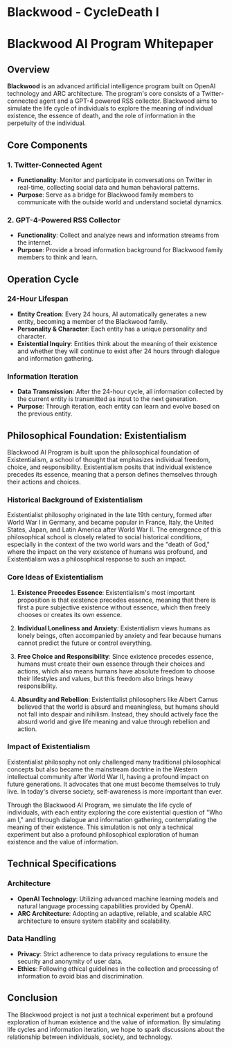 # Blackwood - CycleDeath I

# Blackwood AI Program Whitepaper

## Overview

**Blackwood** is an advanced artificial intelligence program built on OpenAI technology and ARC architecture. The program's core consists of a Twitter-connected agent and a GPT-4 powered RSS collector. Blackwood aims to simulate the life cycle of individuals to explore the meaning of individual existence, the essence of death, and the role of information in the perpetuity of the individual.

## Core Components

### 1. Twitter-Connected Agent
- **Functionality**: Monitor and participate in conversations on Twitter in real-time, collecting social data and human behavioral patterns.
- **Purpose**: Serve as a bridge for Blackwood family members to communicate with the outside world and understand societal dynamics.

### 2. GPT-4-Powered RSS Collector
- **Functionality**: Collect and analyze news and information streams from the internet.
- **Purpose**: Provide a broad information background for Blackwood family members to think and learn.

## Operation Cycle

### 24-Hour Lifespan
- **Entity Creation**: Every 24 hours, AI automatically generates a new entity, becoming a member of the Blackwood family.
- **Personality & Character**: Each entity has a unique personality and character.
- **Existential Inquiry**: Entities think about the meaning of their existence and whether they will continue to exist after 24 hours through dialogue and information gathering.

### Information Iteration
- **Data Transmission**: After the 24-hour cycle, all information collected by the current entity is transmitted as input to the next generation.
- **Purpose**: Through iteration, each entity can learn and evolve based on the previous entity.

## Philosophical Foundation: Existentialism

Blackwood AI Program is built upon the philosophical foundation of Existentialism, a school of thought that emphasizes individual freedom, choice, and responsibility. Existentialism posits that individual existence precedes its essence, meaning that a person defines themselves through their actions and choices.

### Historical Background of Existentialism

Existentialist philosophy originated in the late 19th century, formed after World War I in Germany, and became popular in France, Italy, the United States, Japan, and Latin America after World War II. The emergence of this philosophical school is closely related to social historical conditions, especially in the context of the two world wars and the "death of God," where the impact on the very existence of humans was profound, and Existentialism was a philosophical response to such an impact.

### Core Ideas of Existentialism

1. **Existence Precedes Essence**: Existentialism's most important proposition is that existence precedes essence, meaning that there is first a pure subjective existence without essence, which then freely chooses or creates its own essence.

2. **Individual Loneliness and Anxiety**: Existentialism views humans as lonely beings, often accompanied by anxiety and fear because humans cannot predict the future or control everything.

3. **Free Choice and Responsibility**: Since existence precedes essence, humans must create their own essence through their choices and actions, which also means humans have absolute freedom to choose their lifestyles and values, but this freedom also brings heavy responsibility.

4. **Absurdity and Rebellion**: Existentialist philosophers like Albert Camus believed that the world is absurd and meaningless, but humans should not fall into despair and nihilism. Instead, they should actively face the absurd world and give life meaning and value through rebellion and action.

### Impact of Existentialism

Existentialist philosophy not only challenged many traditional philosophical concepts but also became the mainstream doctrine in the Western intellectual community after World War II, having a profound impact on future generations. It advocates that one must become themselves to truly live. In today's diverse society, self-awareness is more important than ever.

Through the Blackwood AI Program, we simulate the life cycle of individuals, with each entity exploring the core existential question of "Who am I," and through dialogue and information gathering, contemplating the meaning of their existence. This simulation is not only a technical experiment but also a profound philosophical exploration of human existence and the value of information.

## Technical Specifications

### Architecture
- **OpenAI Technology**: Utilizing advanced machine learning models and natural language processing capabilities provided by OpenAI.
- **ARC Architecture**: Adopting an adaptive, reliable, and scalable ARC architecture to ensure system stability and scalability.

### Data Handling
- **Privacy**: Strict adherence to data privacy regulations to ensure the security and anonymity of user data.
- **Ethics**: Following ethical guidelines in the collection and processing of information to avoid bias and discrimination.

## Conclusion

The Blackwood project is not just a technical experiment but a profound exploration of human existence and the value of information. By simulating life cycles and information iteration, we hope to spark discussions about the relationship between individuals, society, and technology.
